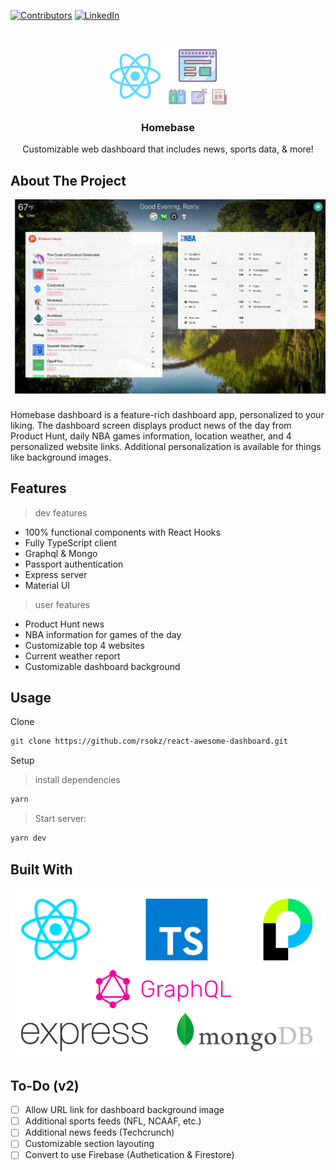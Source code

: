 <!-- PROJECT SHIELDS -->

[![Contributors][contributors-shield]]()
[![LinkedIn][linkedin-shield]][linkedin-url]

<!-- PROJECT LOGO -->
<br />
<p align="center">
  <a href="https://github.com/rsokz/react-awesome-dashboard" target="_blank">
    <img src="logo.png" alt="Logo" width="189" height="90">
  </a>

  <h3 align="center">Homebase</h3>

  <p align="center">
    Customizable web dashboard that includes news, sports data, & more!
  </p>
</p>

## About The Project

![Screenshot](screenshot.png)

Homebase dashboard is a feature-rich dashboard app, personalized to your liking. The dashboard screen displays product news of the day from Product Hunt, daily NBA games information, location weather, and 4 personalized website links. Additional personalization is available for things like background images.

## Features

> dev features

- 100% functional components with React Hooks
- Fully TypeScript client
- Graphql & Mongo
- Passport authentication
- Express server
- Material UI

> user features

- Product Hunt news
- NBA information for games of the day
- Customizable top 4 websites
- Current weather report
- Customizable dashboard background

## Usage

Clone

```sh
git clone https://github.com/rsokz/react-awesome-dashboard.git
```

Setup

> install dependencies

```sh
yarn
```

> Start server:

```sh
yarn dev
```

## Built With

![Built With](built_with.png)

## To-Do (v2)

- [ ] Allow URL link for dashboard background image
- [ ] Additional sports feeds (NFL, NCAAF, etc.)
- [ ] Additional news feeds (Techcrunch)
- [ ] Customizable section layouting
- [ ] Convert to use Firebase (Authetication & Firestore)

<!-- Markdown link & img dfn's -->

[contributors-shield]: https://img.shields.io/badge/contributors-1-orange.svg?style=flat-square
[linkedin-shield]: https://img.shields.io/badge/-LinkedIn-black.svg?style=flat-square&logo=linkedin&colorB=555
[linkedin-url]: https://linkedin.com/in/rsokz
